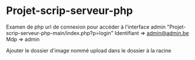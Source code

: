 # Projet-scrip-serveur-php
Examen de php
url de connexion pour accéder à l'interface admin "Projet-scrip-serveur-php-main/index.php?p=login"
Identifiant => admin@admin.be   Mdp => admin

Ajouter le dossier d'image nommé upload dans le dossier à la racine
